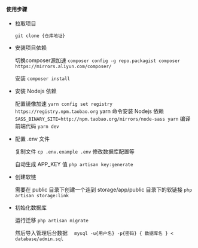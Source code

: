 #### 使用步骤

* 拉取项目

    ` git clone {仓库地址} `

* 安装项目依赖

    切换composer源加速 `composer config -g repo.packagist composer https://mirrors.aliyun.com/composer/`

    安装 `composer install`

* 安装 Nodejs 依赖

    配置镜像加速 `yarn config set registry https://registry.npm.taobao.org`
    yarn 命令安装 Nodejs 依赖 `SASS_BINARY_SITE=http://npm.taobao.org/mirrors/node-sass yarn`
    编译前端代码 `yarn dev`
    
* 配置 .env 文件

    复制文件 `cp .env.example .env` 修改数据库配置等
    
    自动生成 APP_KEY 值 `php artisan key:generate`
    
* 创建软链

    需要在 public 目录下创建一个连到 storage/app/public 目录下的软链接 `php artisan storage:link`
    
* 初始化数据库

    运行迁移 `php artisan migrate`
     
    然后导入管理后台数据 `  mysql -u{用户名} -p{密码} { 数据库名 } < database/admin.sql`